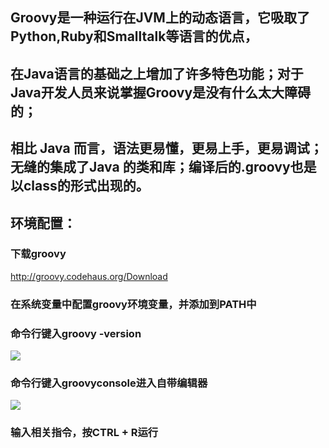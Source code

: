 ## Groovy是一种运行在JVM上的动态语言，它吸取了Python,Ruby和Smalltalk等语言的优点，
## 在Java语言的基础之上增加了许多特色功能；对于Java开发人员来说掌握Groovy是没有什么太大障碍的；
## 相比 Java 而言，语法更易懂，更易上手，更易调试；无缝的集成了Java 的类和库；编译后的.groovy也是以class的形式出现的。
## 环境配置：
### 下载groovy
http://groovy.codehaus.org/Download
### 在系统变量中配置groovy环境变量，并添加到PATH中
### 命令行键入groovy -version
![](https://github.com/gaoynui/AndroidTV-learning/blob/master/pics/groovy%E7%89%88%E6%9C%AC.PNG?raw=true)
### 命令行键入groovyconsole进入自带编辑器
![](https://github.com/gaoynui/AndroidTV-learning/blob/master/pics/groovyconsole.PNG?raw=true)
### 输入相关指令，按CTRL + R运行
![]()
